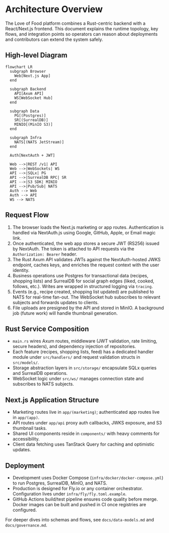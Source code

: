 # Architecture Overview

The Love of Food platform combines a Rust-centric backend with a React/Next.js frontend. This document explains the runtime topology, key flows, and integration points so operators can reason about deployments and contributors can extend the system safely.

## High-level Diagram

```mermaid
flowchart LR
  subgraph Browser
    Web[Next.js App]
  end

  subgraph Backend
    API[Axum API]
    WS[WebSocket Hub]
  end

  subgraph Data
    PG[(Postgres)]
    SR[(SurrealDB)]
    MINIO[(MinIO S3)]
  end

  subgraph Infra
    NATS[(NATS JetStream)]
  end

  Auth[NextAuth + JWT]

  Web -->|REST /v1| API
  Web -->|WebSockets| WS
  API -->|SQLx| PG
  API -->|SurrealDB RPC| SR
  API -->|S3 SDK| MINIO
  API -->|Pub/Sub| NATS
  Auth --> Web
  Auth --> API
  WS --> NATS
```

## Request Flow

1. The browser loads the Next.js marketing or app routes. Authentication is handled via NextAuth.js using Google, GitHub, Apple, or Email magic link.
2. Once authenticated, the web app stores a secure JWT (RS256) issued by NextAuth. The token is attached to API requests via the `Authorization: Bearer` header.
3. The Rust Axum API validates JWTs against the NextAuth-hosted JWKS endpoint, caches keys, and enriches the request context with the user identity.
4. Business operations use Postgres for transactional data (recipes, shopping lists) and SurrealDB for social graph edges (liked, cooked, follows, etc.). Writes are wrapped in structured logging via `tracing`.
5. Events (e.g., recipe created, shopping list updated) are published to NATS for real-time fan-out. The WebSocket hub subscribes to relevant subjects and forwards updates to clients.
6. File uploads are presigned by the API and stored in MinIO. A background job (future work) will handle thumbnail generation.

## Rust Service Composition

* `main.rs` wires Axum routes, middleware (JWT validation, rate limiting, secure headers), and dependency injection of repositories.
* Each feature (recipes, shopping lists, feed) has a dedicated handler module under `src/handlers/` and request validation structs in `src/models/`.
* Storage abstraction layers in `src/storage/` encapsulate SQLx queries and SurrealDB operations.
* WebSocket logic under `src/ws/` manages connection state and subscribes to NATS subjects.

## Next.js Application Structure

* Marketing routes live in `app/(marketing)`; authenticated app routes live in `app/(app)`.
* API routes under `app/api` proxy auth callbacks, JWKS exposure, and S3 thumbnail tasks.
* Shared UI components reside in `components/` with heavy comments for accessibility.
* Client data fetching uses TanStack Query for caching and optimistic updates.

## Deployment

* Development uses Docker Compose (`infra/docker/docker-compose.yml`) to run Postgres, SurrealDB, MinIO, and NATS.
* Production is designed for Fly.io or any container orchestrator. Configuration lives under `infra/fly/fly.toml.example`.
* GitHub Actions build/test pipeline ensures code quality before merge. Docker images can be built and pushed in CI once registries are configured.

For deeper dives into schemas and flows, see `docs/data-models.md` and `docs/governance.md`.
